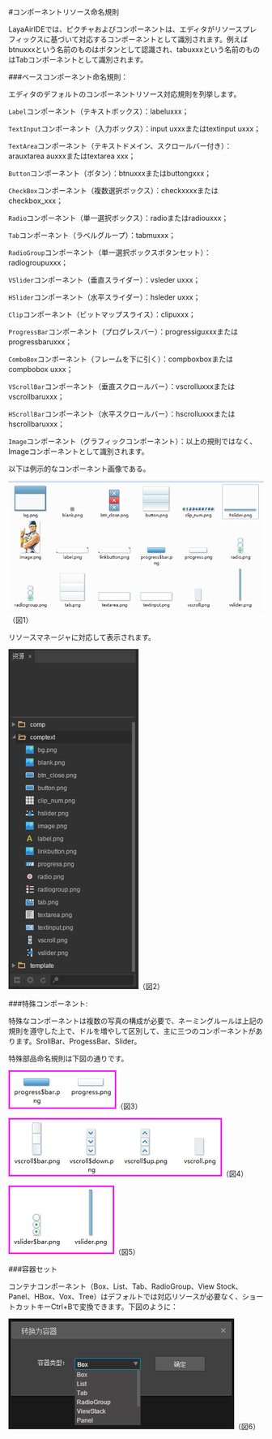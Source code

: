 #コンポーネントリソース命名規則

LayaAirIDEでは、ピクチャおよびコンポーネントは、エディタがリソースプレフィックスに基づいて対応するコンポーネントとして識別されます。例えばbtnuxxxという名前のものはボタンとして認識され、tabuxxxという名前のものはTabコンポーネントとして識別されます。

###ベースコンポーネント命名規則：

エディタのデフォルトのコンポーネントリソース対応規則を列挙します。

`Label`コンポーネント（テキストボックス）：labeluxxx；

`TextInput`コンポーネント（入力ボックス）：input uxxxまたはtextinput uxxx；

`TextArea`コンポーネント（テキストドメイン、スクロールバー付き）：arauxtarea auxxxまたはtextarea xxx；

`Button`コンポーネント（ボタン）：btnuxxxまたはbuttongxxx；

`CheckBox`コンポーネント（複数選択ボックス）：checkxxxxまたはcheckbox_xxx；

`Radio`コンポーネント（単一選択ボックス）：radioまたはradiouxxx；

`Tab`コンポーネント（ラベルグループ）：tabmuxxx；

`RadioGroup`コンポーネント（単一選択ボックスボタンセット）：radiogroupuxxx；

`VSlider`コンポーネント（垂直スライダー）：vsleder uxxx；

`HSlider`コンポーネント（水平スライダー）：hsleder uxxx；

`Clip`コンポーネント（ビットマップスライス）：clipuxxx；

`ProgressBar`コンポーネント（プログレスバー）：progressiguxxxまたはprogressbaruxxx；

`ComboBox`コンポーネント（フレームを下に引く）：compboxboxまたはcompbobox uxxx；

`VScrollBar`コンポーネント（垂直スクロールバー）：vscrolluxxxまたはvscrollbaruxxx；

`HScrollBar`コンポーネント（水平スクロールバー）：hscrolluxxxまたはhscrollbaruxxx；

`Image`コンポーネント（グラフィックコンポーネント）：以上の規則ではなく、Imageコンポーネントとして識別されます。



以下は例示的なコンポーネント画像である。

![1](img\1.png)（図1）

リソースマネージャに対応して表示されます。

![2](img\2.png)（図2）



###特殊コンポーネント:

特殊なコンポーネントは複数の写真の構成が必要で、ネーミングルールは上記の規則を遵守した上で、ドルを増やして区別して、主に三つのコンポーネントがあります。SrollBar、ProgessBar、Slider。

特殊部品命名規則は下図の通りです。

![3](img\3.png)（図3）

![4](img\4.png)（図4）

![5](img\5.png)（図5）



###容器セット

コンテナコンポーネント（Box、List、Tab、RadioGroup、View Stock、Panel、HBox、Vox、Tree）はデフォルトでは対応リソースが必要なく、ショートカットキーCtrl+Bで変換できます。下図のように：

![6](img\6.png)（図6）

